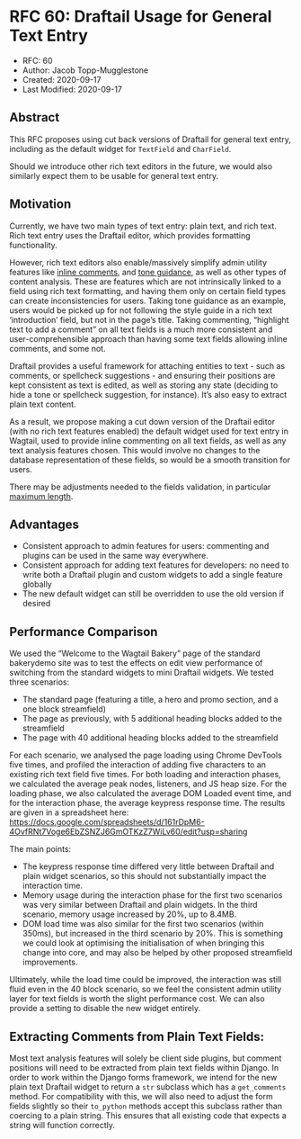 # RFC 60: Draftail Usage for General Text Entry

* RFC: 60
* Author: Jacob Topp-Mugglestone
* Created: 2020-09-17
* Last Modified: 2020-09-17

## Abstract

This RFC proposes using cut back versions of Draftail for general text entry, including as the default widget for `TextField` and `CharField`. 

Should we introduce other rich text editors in the future, we would also similarly expect them to be usable for general text entry.


## Motivation

Currently, we have two main types of text entry: plain text, and rich text. Rich text entry uses the Draftail editor, which provides formatting functionality.

However, rich text editors also enable/massively simplify admin utility features like [inline comments](https://github.com/jacobtoppm/rfcs/blob/commenting/text/050-commenting.md), and [tone guidance](https://youtu.be/IMNFjrQ5OY4?t=1881), as well as other types of content analysis. These are features which are not intrinsically linked to a field using rich text formatting, and having them only on certain field types can create inconsistencies for users. Taking tone guidance as an example, users would be picked up for not following the style guide in a rich text ‘introduction’ field, but not in the page’s title. Taking commenting, “highlight text to add a comment” on all text fields is a much more consistent and user-comprehensible approach than having some text fields allowing inline comments, and some not.

Draftail provides a useful framework for attaching entities to text - such as comments, or spellcheck suggestions - and ensuring their positions are kept consistent as text is edited, as well as storing any state (deciding to hide a tone or spellcheck suggestion, for instance). It’s also easy to extract plain text content.

As a result, we propose making a cut down version of the Draftail editor (with no rich text features enabled) the default widget used for text entry in Wagtail, used to provide inline commenting on all text fields, as well as any text analysis features chosen. This would involve no changes to the database representation of these fields, so would be a smooth transition for users.

There may be adjustments needed to the fields validation, in particular [maximum length](https://github.com/wagtail/wagtail/pull/8930).

## Advantages
- Consistent approach to admin features for users: commenting and plugins can be used in the same way everywhere.
- Consistent approach for adding text features for developers:  no need to write both a Draftail plugin and custom widgets to add a single feature globally
- The new default widget can still be overridden to use the old version if desired


## Performance Comparison

We used the “Welcome to the Wagtail Bakery” page of the standard bakerydemo site was to test the effects on edit view performance of switching from the standard widgets to mini Draftail widgets. We tested three scenarios:

- The standard page (featuring a title, a hero and promo section, and a one block streamfield)
- The page as previously, with 5 additional heading blocks added to the streamfield
- The page with 40 additional heading blocks added to the streamfield

For each scenario, we analysed the page loading using Chrome DevTools five times, and profiled the interaction of adding five characters to an existing rich text field five times. For both loading and interaction phases, we calculated the average peak nodes, listeners, and JS heap size. For the loading phase, we also calculated the average DOM Loaded event time, and for the interaction phase, the average keypress response time. The results are given in a spreadsheet here: https://docs.google.com/spreadsheets/d/161rDpM6-4OvfRNt7Voge6EbZSNZJ6GmOTKzZ7WiLv60/edit?usp=sharing

The main points:

- The keypress response time differed very little between Draftail and plain widget scenarios, so this should not substantially impact the interaction time.
- Memory usage during the interaction phase for the first two scenarios was very similar between Draftail and plain widgets. In the third scenario, memory usage increased by 20%, up to 8.4MB.
- DOM load time was also similar for the first two scenarios (within 350ms), but increased in the third scenario by 20%. This is something we could look at optimising the initialisation of when bringing this change into core, and may also be helped by other proposed streamfield improvements.

Ultimately, while the load time could be improved, the interaction was still fluid even in the 40 block scenario, so we feel the consistent admin utility layer for text fields is worth the slight performance cost. We can also provide a setting to disable the new widget entirely.


## Extracting Comments from Plain Text Fields:

Most text analysis features will solely be client side plugins, but comment positions will need to be extracted from plain text fields within Django. In order to work within the Django forms framework, we intend for the new plain text Draftail widget to return a `str` subclass which has a `get_comments` method. For compatibility with this, we will also need to adjust the form fields slightly so their `to_python` methods accept this subclass rather than coercing to a plain string. This ensures that all existing code that expects a string will function correctly.
